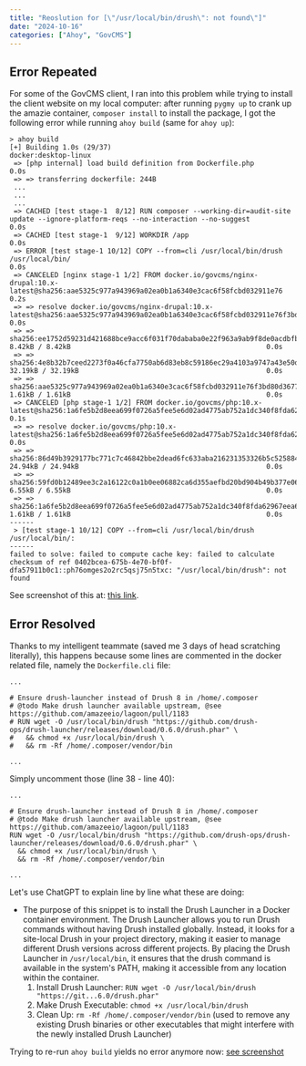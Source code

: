 ```yaml
---
title: "Reoslution for [\"/usr/local/bin/drush\": not found\"]"
date: "2024-10-16"
categories: ["Ahoy", "GovCMS"]
---
```




## Error Repeated

For some of the GovCMS client, I ran into this problem while trying to install the client website on my local computer: after running `pygmy up`  to crank up the amazie container, `composer install` to install the package, I got the following error while running `ahoy build` (same for `ahoy up`): 

```
> ahoy build 
[+] Building 1.0s (29/37)                                                                                                     docker:desktop-linux
 => [php internal] load build definition from Dockerfile.php                                                                                  0.0s
 => => transferring dockerfile: 244B  
 ...
 ...
 ...
 => CACHED [test stage-1  8/12] RUN composer --working-dir=audit-site update --ignore-platform-reqs --no-interaction --no-suggest             0.0s
 => CACHED [test stage-1  9/12] WORKDIR /app                                                                                                  0.0s
 => ERROR [test stage-1 10/12] COPY --from=cli /usr/local/bin/drush /usr/local/bin/                                                           0.0s
 => CANCELED [nginx stage-1 1/2] FROM docker.io/govcms/nginx-drupal:10.x-latest@sha256:aae5325c977a943969a02ea0b1a6340e3cac6f58fcbd032911e76  0.2s
 => => resolve docker.io/govcms/nginx-drupal:10.x-latest@sha256:aae5325c977a943969a02ea0b1a6340e3cac6f58fcbd032911e76f3bd80d3677              0.0s
 => => sha256:ee1752d59231d421688bce9acc6f031f70dababa0e22f963a9ab9f8de0acdbfb 8.42kB / 8.42kB                                                0.0s
 => => sha256:4e8b32b7ceed2273f0a46cfa7750ab6d83eb8c59186ec29a4103a9747a43e50d 32.19kB / 32.19kB                                              0.0s
 => => sha256:aae5325c977a943969a02ea0b1a6340e3cac6f58fcbd032911e76f3bd80d3677 1.61kB / 1.61kB                                                0.0s
 => CANCELED [php stage-1 1/2] FROM docker.io/govcms/php:10.x-latest@sha256:1a6fe5b2d8eea699f0726a5fee5e6d02ad4775ab752a1dc340f8fda62967eea6  0.1s
 => => resolve docker.io/govcms/php:10.x-latest@sha256:1a6fe5b2d8eea699f0726a5fee5e6d02ad4775ab752a1dc340f8fda62967eea6                       0.0s
 => => sha256:86d49b3929177bc771c7c46842bbe2dead6fc633aba216231353326b5c525884 24.94kB / 24.94kB                                              0.0s
 => => sha256:59fd0b12489ee3c2a16122c0a1b0ee06882ca6d355aefbd20bd904b49b377e06 6.55kB / 6.55kB                                                0.0s
 => => sha256:1a6fe5b2d8eea699f0726a5fee5e6d02ad4775ab752a1dc340f8fda62967eea6 1.61kB / 1.61kB                                                0.0s
------
 > [test stage-1 10/12] COPY --from=cli /usr/local/bin/drush /usr/local/bin/:
------
failed to solve: failed to compute cache key: failed to calculate checksum of ref 0402bcea-675b-4e70-bf0f-dfa57911b0c1::ph76omges2o2rc5qsj75n5txc: "/usr/local/bin/drush": not found
```

See screenshot of this at: [this link](2024-10-16T103750.png).





## Error Resolved 

Thanks to my intelligent teammate (saved me 3 days of head scratching literally), this happens because some lines are commented in the docker related file, namely the `Dockerfile.cli` file: 

```
...

# Ensure drush-launcher instead of Drush 8 in /home/.composer
# @todo Make drush launcher available upstream, @see https://github.com/amazeeio/lagoon/pull/1183
# RUN wget -O /usr/local/bin/drush "https://github.com/drush-ops/drush-launcher/releases/download/0.6.0/drush.phar" \
#   && chmod +x /usr/local/bin/drush \
#   && rm -Rf /home/.composer/vendor/bin

...
```

Simply uncomment those (line 38 - line 40): 

```
...

# Ensure drush-launcher instead of Drush 8 in /home/.composer
# @todo Make drush launcher available upstream, @see https://github.com/amazeeio/lagoon/pull/1183
RUN wget -O /usr/local/bin/drush "https://github.com/drush-ops/drush-launcher/releases/download/0.6.0/drush.phar" \
  && chmod +x /usr/local/bin/drush \
  && rm -Rf /home/.composer/vendor/bin
  
...
```

Let's use ChatGPT to explain line by line what these are doing: 

*   The purpose of this snippet is to install the Drush Launcher in a Docker container environment. The Drush Launcher allows you to run Drush commands without having Drush installed globally. Instead, it looks for a site-local Drush in your project directory, making it easier to manage different Drush versions across different projects. By placing the Drush Launcher in `/usr/local/bin`, it ensures that the drush command is available in the system's PATH, making it accessible from any location within the container.
    1.   Install Drush Launcher: `RUN wget -O /usr/local/bin/drush "https://git...6.0/drush.phar"`
    2.   Make Drush Executable: `chmod +x /usr/local/bin/drush`
    3.   Clean Up: `rm -Rf /home/.composer/vendor/bin` (used to remove any existing Drush binaries or other executables that might interfere with the newly installed Drush Launcher)

Trying to re-run `ahoy build` yields no error anymore now: [see screenshot](2024-10-16T104649.png)







